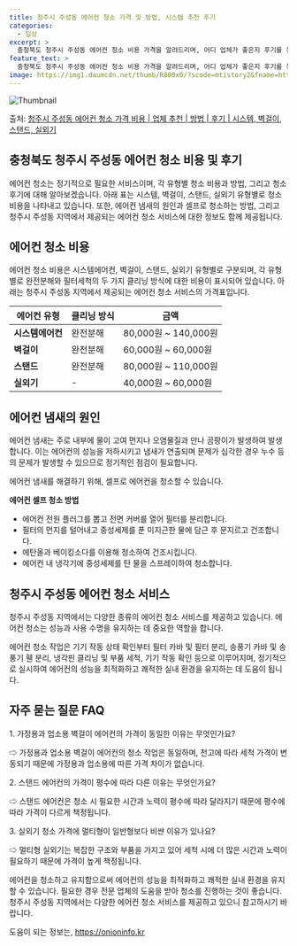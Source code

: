 ```yaml
---
title: 청주시 주성동 에어컨 청소 가격 및 방법, 시스템 추천 후기
categories:
  - 일상
excerpt: >
  충청북도 청주시 주성동 에어컨 청소 비용 가격을 알려드리며, 어디 업체가 좋은지 후기를 통해 알아보겠습니다. 현재 글에서는 시스템, 벽걸이, 스탠드, 실외기 각각에 대해 청소 비용이 나와 있으니 참고하시면 되겠습니다. 에어컨 분해 청소 방법 보기 👈 클릭셀프 에어컨 청소 방법 보기👈 클릭청주시 주성동 에어컨 청소 비용시스템에어컨 방식클리닝방식금액1way 방식에어컨 완전분해80,000원1way 방식에어컨 필터세척35,000원2way 방식에어컨 완전분해90,000원2way 방식에어컨 필터세척35,000원4way 방식에어컨 완전분해120,000원4way 방식에어컨 필터세척35,000원원형방식에어컨 완전분해140,000원원형방식에어컨 필터세척35,000원에어컨 청소 견적 샘플 보기 👈 클릭에어컨 냄새의 원인은 ..
feature_text: >
  충청북도 청주시 주성동 에어컨 청소 비용 가격을 알려드리며, 어디 업체가 좋은지 후기를 통해 알아보겠습니다. 현재 글에서는 시스템, 벽걸이, 스탠드, 실외기 각각에 대해 청소 비용이 나와 있으니 참고하시면 되겠습니다. 에어컨 분해 청소 방법 보기 👈 클릭셀프 에어컨 청소 방법 보기👈 클릭청주시 주성동 에어컨 청소 비용시스템에어컨 방식클리닝방식금액1way 방식에어컨 완전분해80,000원1way 방식에어컨 필터세척35,000원2way 방식에어컨 완전분해90,000원2way 방식에어컨 필터세척35,000원4way 방식에어컨 완전분해120,000원4way 방식에어컨 필터세척35,000원원형방식에어컨 완전분해140,000원원형방식에어컨 필터세척35,000원에어컨 청소 견적 샘플 보기 👈 클릭에어컨 냄새의 원인은 ..
image: https://img1.daumcdn.net/thumb/R800x0/?scode=mtistory2&fname=https%3A%2F%2Fblog.kakaocdn.net%2Fdn%2FbsrI6P%2FbtsHzoMjT1t%2F8AOrwfey7qyT8pxBTdCS60%2Fimg.webp
---
```


![Thumbnail](https://img1.daumcdn.net/thumb/R800x0/?scode=mtistory2&fname=https%3A%2F%2Fblog.kakaocdn.net%2Fdn%2FbsrI6P%2FbtsHzoMjT1t%2F8AOrwfey7qyT8pxBTdCS60%2Fimg.webp)

<p>출처: <a href="https://onioninfo.kr/entry/%EC%B2%AD%EC%A3%BC%EC%8B%9C-%EC%A3%BC%EC%84%B1%EB%8F%99-%EC%97%90%EC%96%B4%EC%BB%A8-%EC%B2%AD%EC%86%8C-%EA%B0%80%EA%B2%A9-%EB%B9%84%EC%9A%A9-%EC%97%85%EC%B2%B4-%EC%B6%94%EC%B2%9C-%EB%B0%A9%EB%B2%95-%ED%9B%84%EA%B8%B0-%EC%8B%9C%EC%8A%A4%ED%85%9C-%EB%B2%BD%EA%B1%B8%EC%9D%B4-%EC%8A%A4%ED%83%A0%EB%93%9C-%EC%8B%A4%EC%99%B8%EA%B8%B0" rel="dofollow">청주시 주성동 에어컨 청소 가격 비용 | 업체 추천 | 방법 | 후기 | 시스템, 벽걸이, 스탠드, 실외기</a> </p>

## 충청북도 청주시 주성동 에어컨 청소 비용 및 후기



에어컨 청소는 정기적으로 필요한 서비스이며, 각 유형별 청소 비용과 방법, 그리고 청소 후기에 대해 알아보겠습니다. 아래 표는 시스템,
벽걸이, 스탠드, 실외기 유형별로 청소비용을 나타내고 있습니다. 또한, 에어컨 냄새의 원인과 셀프로 청소하는 방법, 그리고 청주시 주성동
지역에서 제공되는 에어컨 청소 서비스에 대한 정보도 함께 제공됩니다.



## **에어컨 청소 비용**

에어컨 청소 비용은 시스템에어컨, 벽걸이, 스탠드, 실외기 유형별로 구분되며, 각 유형별로 완전분해와 필터세척의 두 가지 클리닝 방식에 대한
비용이 표시되어 있습니다. 아래는 청주시 주성동 지역에서 제공되는 에어컨 청소 서비스의 가격표입니다.

**에어컨 유형** | **클리닝 방식** | **금액**  
---|---|---  
**시스템에어컨** | 완전분해 | 80,000원 ~ 140,000원  
**벽걸이** | 완전분해 | 60,000원 ~ 60,000원  
**스탠드** | 완전분해 | 80,000원 ~ 110,000원  
**실외기** | - | 40,000원 ~ 60,000원  
  


## **에어컨 냄새의 원인**

에어컨 냄새는 주로 내부에 물이 고여 먼지나 오염물질과 만나 곰팡이가 발생하여 발생합니다. 이는 에어컨의 성능을 저하시키고 냄새가 연출되며
문제가 심각한 경우 누수 등의 문제가 발생할 수 있으므로 정기적인 점검이 필요합니다.

에어컨 냄새를 해결하기 위해, 셀프로 에어컨을 청소할 수 있습니다.

**에어컨 셀프 청소 방법**

  * 에어컨 전원 플러그를 뽑고 전면 커버를 열어 필터를 분리합니다.
  * 필터의 먼지를 털어내고 중성세제를 푼 미지근한 물에 담근 후 문지르고 건조합니다.
  * 에탄올과 베이킹소다를 이용해 청소하여 건조시킵니다.
  * 에어컨 내 냉각기에 중성세제를 탄 물을 스프레이하여 청소합니다.



## **청주시 주성동 에어컨 청소 서비스**

청주시 주성동 지역에서는 다양한 종류의 에어컨 청소 서비스를 제공하고 있습니다. 에어컨 청소는 성능과 사용 수명을 유지하는 데 중요한 역할을
합니다.

에어컨 청소 작업은 기기 작동 상태 확인부터 필터 카바 및 필터 분리, 송풍기 카바 및 송풍기 휀 분리, 냉각핀 클리닝 및 부품 세척, 기기
작동 확인 등으로 이루어지며, 정기적으로 실시하여 에어컨의 성능을 최적화하고 쾌적한 실내 환경을 유지하는 데 도움이 됩니다.



## **자주 묻는 질문 FAQ**

1\. 가정용과 업소용 벽걸이 에어컨의 가격이 동일한 이유는 무엇인가요?

⇨ 가정용과 업소용 벽걸이 에어컨의 청소 작업은 동일하며, 천고에 따라 세척 가격이 변동되기 때문에 가정용과 업소용에 따른 가격 차이가
없습니다.

2\. 스탠드 에어컨의 가격이 평수에 따라 다른 이유는 무엇인가요?

⇨ 스탠드 에어컨은 청소 시 필요한 시간과 노력이 평수에 따라 달라지기 때문에 평수에 따라 가격이 다르게 책정됩니다.

3\. 실외기 청소 가격에 멀티형이 일반형보다 비쌴 이유가 있나요?

⇨ 멀티형 실외기는 복잡한 구조와 부품을 가지고 있어 세척 시에 더 많은 시간과 노력이 필요하기 때문에 가격이 높게 책정됩니다.



에어컨을 청소하고 유지함으로써 에어컨의 성능을 최적화하고 쾌적한 실내 환경을 유지할 수 있습니다. 필요한 경우 전문 업체의 도움을 받아
청소를 진행하는 것이 좋습니다. 청주시 주성동 지역에서는 다양한 에어컨 청소 서비스를 제공하고 있으니 참고하시기 바랍니다.

 

도움이 되는 정보는, <a href="https://onioninfo.kr" rel="dofollow">https://onioninfo.kr</a>


